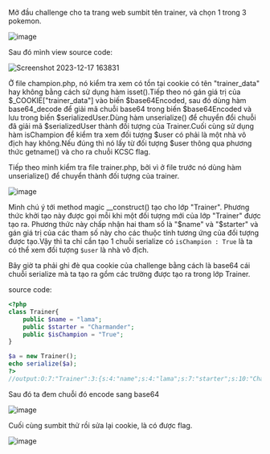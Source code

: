 Mở đầu challenge cho ta trang web sumbit tên trainer, và chọn 1 trong 3 pokemon.

![image](https://github.com/Llam-a/TTV-KCSC/assets/115911041/f71cfb04-e4f9-475b-bdb1-96ff92bfaa9f)

Sau đó mình view source code:

![Screenshot 2023-12-17 163831](https://github.com/Llam-a/TTV-KCSC/assets/115911041/39bdb31e-f9dc-42a3-bdfb-00c1d46ff05d)

Ở file champion.php, nó kiểm tra xem có tồn tại cookie có tên "trainer_data" hay không bằng cách sử dụng hàm isset().Tiếp theo nó gán giá trị của $_COOKIE["trainer_data"] vào biến $base64Encoded, sau đó dùng hàm base64_decode để giải mã chuỗi base64 trong biến $base64Encoded và lưu trong biến $serializedUser.Dùng hàm unserialize() để chuyển đổi chuỗi đã giải mã $serializedUser thành đối tượng của Trainer.Cuối cùng sử dụng hàm isChampion để kiểm tra xem đối tượng $user có phải là một nhà vô địch hay không.Nếu đúng thì nó lấy từ đối tượng $user thông qua phương thức getname() và cho ra chuỗi KCSC flag.

Tiếp theo mình kiểm tra file trainer.php, bởi vì ở file trước nó dùng hàm unserialize() để chuyển thành đối tượng của trainer.

![image](https://github.com/Llam-a/TTV-KCSC/assets/115911041/9800428d-6d17-4c2d-a4ba-6f4bf4862e01)

Mình chú ý tới method magic __construct() tạo cho lớp "Trainer". Phương thức khởi tạo này được gọi mỗi khi một đối tượng mới của lớp "Trainer" được tạo ra. Phương thức này chấp nhận hai tham số là "$name" và "$starter" và gán giá trị của các tham số này cho các thuộc tính tương ứng của đối tượng được tạo.Vậy thì ta chỉ cần tạo 1 chuỗi serialize có `isChampion : True` là ta có thể xem đối tượng `$user` là nhà vô địch.

Bây giờ ta phải ghi đè qua cookie của challenge bằng cách là base64 cái chuỗi serialize mà ta tạo ra gồm các trường được tạo ra trong lớp Trainer.

source code:

```php
<?php 
class Trainer{
    public $name = "lama";
    public $starter = "Charmander";
    public $isChampion = "True";
}

$a = new Trainer();
echo serialize($a);
?>
//output:O:7:"Trainer":3:{s:4:"name";s:4:"lama";s:7:"starter";s:10:"Charmander";s:10:"isChampion";s:4:"True";}
```

Sau đó ta đem chuỗi đó encode sang base64

![image](https://github.com/Llam-a/TTV-KCSC/assets/115911041/24951282-8921-40e8-aa95-65ea6c04d548)

Cuối cùng sumbit thử rồi sửa lại cookie, là có được flag.

![image](https://github.com/Llam-a/TTV-KCSC/assets/115911041/2373cb09-1d8e-474c-a0af-fb236d6f95ae)






